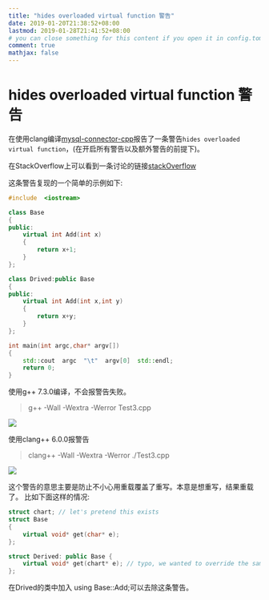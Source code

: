 ```yaml
---
title: "hides overloaded virtual function 警告"
date: 2019-01-20T21:38:52+08:00
lastmod: 2019-01-28T21:41:52+08:00
# you can close something for this content if you open it in config.toml.
comment: true
mathjax: false
---
```


# hides overloaded virtual function 警告

在使用clang编译[mysql-connector-cpp](https://github.com/mysql/mysql-connector-cpp)报告了一条警告```hides overloaded virtual function```，(在开启所有警告以及额外警告的前提下)。

在StackOverflow上可以看到一条讨论的链接[stackOverflow](https://stackoverflow.com/questions/18515183/c-overloaded-virtual-function-warning-by-clang)

这条警告复现的一个简单的示例如下:

```cpp
#include  <iostream>

class Base
{
public:
    virtual int Add(int x)
    {
        return x+1;
    }
};

class Drived:public Base
{
public:
    virtual int Add(int x,int y)
    {
        return x+y;
    }
};

int main(int argc,char* argv[])
{
    std::cout  argc  "\t"  argv[0]  std::endl;
    return 0;
}
``` 

使用g++ 7.3.0编译，不会报警告失败。


>  g++ -Wall -Wextra -Werror Test3.cpp


![](https://www.dennisthink.com/wp-content/uploads/2019/01/g.png)

使用clang++ 6.0.0报警告


>  clang++ -Wall -Wextra -Werror ./Test3.cpp


![](https://www.dennisthink.com/wp-content/uploads/2019/01/clang.png)

这个警告的意思主要是防止不小心用重载覆盖了重写。本意是想重写，结果重载了。
比如下面这样的情况:

```cpp 
struct chart; // let's pretend this exists
struct Base
{
    virtual void* get(char* e);
};

struct Derived: public Base {
    virtual void* get(chart* e); // typo, we wanted to override the same function
};
``` 

在Drived的类中加入 using Base::Add;可以去除这条警告。